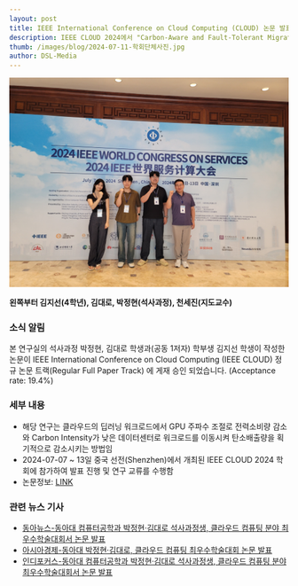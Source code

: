 ```yaml
---
layout: post 
title: IEEE International Conference on Cloud Computing (CLOUD) 논문 발표
description: IEEE CLOUD 2024에서 "Carbon-Aware and Fault-Tolerant Migration of Deep Learning Workloads in the Geo-distributed Cloud" 논문 발표
thumb: /images/blog/2024-07-11-학회단체사진.jpg
author: DSL-Media
---
```

![CLOUD](/images/blog/2024-07-11-학회단체사진.jpg)  

**왼쪽부터 김지선(4학년), 김대로, 박정현(석사과정), 천세진(지도교수)**

### 소식 알림

본 연구실의 석사과정 박정현, 김대로 학생과(공동 1저자) 학부생 김지선 학생이 작성한 논문이 IEEE International Conference on Cloud Computing (IEEE CLOUD) 정규 논문 트랙(Regular Full Paper Track) 에 게재 승인 되었습니다.  (Acceptance rate: 19.4%)

### 세부 내용

- 해당 연구는 클라우드의 딥러닝 워크로드에서 GPU 주파수 조절로 전력소비량 감소와 Carbon Intensity가 낮은 데이터센터로 워크로드를 이동시켜 탄소배출량을 획기적으로 감소시키는 방법임
- 2024-07-07 ~ 13일 중국 선전(Shenzhen)에서 개최된 IEEE CLOUD 2024 학회에 참가하여 발표 진행 및 연구 교류를 수행함
- 논문정보: [LINK](https://www.datasciencelabs.org/papers/cloud2024-carbon-aware/)

### 관련 뉴스 기사

- [동아뉴스-동아대 컴퓨터공학과 박정현·김대로 석사과정생, 클라우드 컴퓨팅 분야 최우수학술대회서 논문 발표](https://www.donga.ac.kr/kor/CMS/Board/Board.do?mCode=MN044&mode=view&mgr_seq=54&board_seq=8369492)
- [아시아경제-동아대 박정현·김대로, 클라우드 컴퓨팅 최우수학술대회 논문 발표](https://m.news.nate.com/view/20240812n18616?mid=m03&list=recent&cpcd=)
- [인디포커스-동아대 컴퓨터공학과 박정현·김대로 석사과정생, 클라우드 컴퓨팅 분야 최우수학술대회서 논문 발표](https://www.indifocus.kr/59259)
